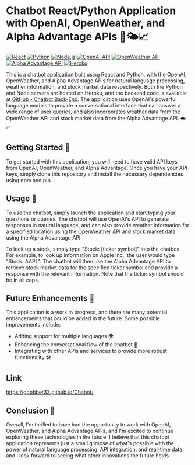 # Chatbot React/Python Application with OpenAI, OpenWeather, and Alpha Advantage APIs 🤖🌤️📈

[![React](https://img.shields.io/static/v1?style=for-the-badge&message=React&color=61DAFB&logo=React&logoColor=FFFFFF&label=)](https://reactjs.org/)
[![Python](https://img.shields.io/static/v1?style=for-the-badge&message=Python&color=3776AB&logo=Python&logoColor=FFFFFF&label=)](https://www.python.org/)
[![Node.js](https://img.shields.io/static/v1?style=for-the-badge&message=Node.js&color=339933&logo=Node.js&logoColor=FFFFFF&label=)](https://nodejs.org/)
[![OpenAI API](https://img.shields.io/static/v1?style=for-the-badge&message=OpenAI%20API&color=1B1F23&logo=OpenAI&logoColor=FFFFFF&label=)](https://openai.com/)
[![OpenWeather API](https://img.shields.io/static/v1?style=for-the-badge&message=OpenWeather%20API&color=FFA500&logo=OpenWeatherMap&logoColor=FFFFFF&label=)](https://openweathermap.org/)
[![Alpha Advantage API](https://img.shields.io/static/v1?style=for-the-badge&message=Alpha%20Advantage%20API&color=FFA500&logo=Alpha%20Advantage&logoColor=FFFFFF&label=)](https://www.alphavantage.co/)
[![Heroku](https://img.shields.io/static/v1?style=for-the-badge&message=Heroku&color=430098&logo=Heroku&logoColor=FFFFFF&label=)](https://www.heroku.com/)

This is a chatbot application built using React and Python, with the OpenAI, OpenWeather, and Alpha Advantage APIs for natural language processing, weather information, and stock market data respectively. Both the Python and Node servers are hosted on Heroku, and the backend code is available at [GitHub - Chatbot Back-End](https://github.com/Goobber33/Chatbot-Back-End). The application uses OpenAI's powerful language models to provide a conversational interface that can answer a wide range of user queries, and also incorporates weather data from the OpenWeather API and stock market data from the Alpha Advantage API. ☁️📈

## Getting Started 🚀

To get started with this application, you will need to have valid API keys from OpenAI, OpenWeather, and Alpha Advantage. Once you have your API keys, simply clone this repository and install the necessary dependencies using npm and pip.

## Usage 📝

To use the chatbot, simply launch the application and start typing your questions or queries. The chatbot will use OpenAI's API to generate responses in natural language, and can also provide weather information for a specified location using the OpenWeather API and stock market data using the Alpha Advantage API.

To look up a stock, simply type "Stock: [ticker symbol]" into the chatbox. For example, to look up information on Apple Inc., the user would type "Stock: AAPL". The chatbot will then use the Alpha Advantage API to retrieve stock market data for the specified ticker symbol and provide a response with the relevant information. Note that the ticker symbol should be in all caps.

## Future Enhancements 🔮

This application is a work in progress, and there are many potential enhancements that could be added in the future. Some possible improvements include:

- Adding support for multiple languages 🌍
- Enhancing the conversational flow of the chatbot 💬
- Integrating with other APIs and services to provide more robust functionality 🛠️

## Link

https://goobber33.github.io/Chabot/

## Conclusion 🎉

Overall, I'm thrilled to have had the opportunity to work with OpenAI, OpenWeather, and Alpha Advantage APIs, and I'm excited to continue exploring these technologies in the future. I believe that this chatbot application represents just a small glimpse of what's possible with the power of natural language processing, API integration, and real-time data, and I look forward to seeing what other innovations the future holds.

